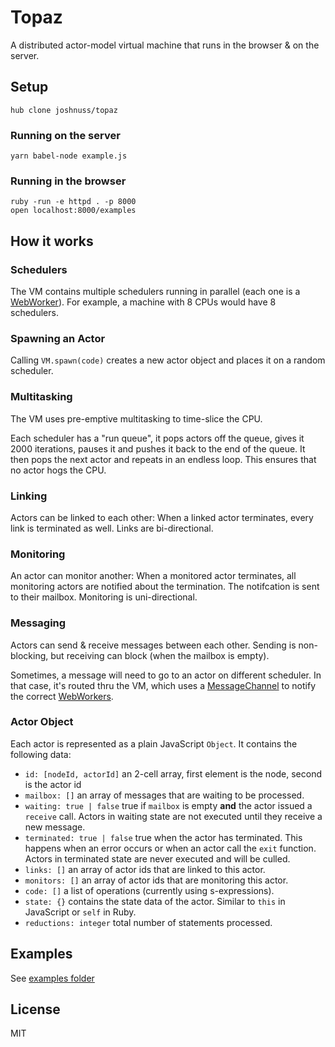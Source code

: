 # Topaz

A distributed actor-model virtual machine that runs in the browser & on the server.

## Setup

```
hub clone joshnuss/topaz
```

### Running on the server

```
yarn babel-node example.js
```

### Running in the browser

```
ruby -run -e httpd . -p 8000
open localhost:8000/examples
```

## How it works

### Schedulers

The VM contains multiple schedulers running in parallel (each one is a [WebWorker](https://developer.mozilla.org/en-US/docs/Web/API/Web_Workers_API)). For example, a machine with 8 CPUs would have 8 schedulers.

### Spawning an Actor

Calling `VM.spawn(code)` creates a new actor object and places it on a random scheduler.

### Multitasking

The VM uses pre-emptive multitasking to time-slice the CPU.

Each scheduler has a "run queue", it pops actors off the queue, gives it 2000 iterations, pauses it and pushes it back to the end of the queue. It then pops the next actor and repeats in an endless loop. This ensures that no actor hogs the CPU.

### Linking

Actors can be linked to each other: When a linked actor terminates, every link is terminated as well. Links are bi-directional.

### Monitoring

An actor can monitor another: When a monitored actor terminates, all monitoring actors are notified about the termination. The notifcation is sent to their mailbox. Monitoring is uni-directional.

### Messaging

Actors can send & receive messages between each other. Sending is non-blocking, but receiving can block (when the mailbox is empty).

Sometimes, a message will need to go to an actor on different scheduler. In that case, it's routed thru the VM, which uses a [MessageChannel](https://developer.mozilla.org/en-US/docs/Web/API/MessageChannel) to notify the correct [WebWorkers](https://developer.mozilla.org/en-US/docs/Web/API/Web_Workers_API).

### Actor Object

Each actor is represented as a plain JavaScript `Object`. It contains the following data:

- `id: [nodeId, actorId]` an 2-cell array, first element is the node, second is the actor id
- `mailbox: []` an array of messages that are waiting to be processed.
- `waiting: true | false` true if `mailbox` is empty **and** the actor issued a `receive` call. Actors in waiting state are not executed until they receive a new message.
- `terminated: true | false` true when the actor has terminated. This happens when an error occurs or when an actor call the `exit` function. Actors in terminated state are never executed and will be culled.
- `links: []` an array of actor ids that are linked to this actor.
- `monitors: []` an array of actor ids that are monitoring this actor.
- `code: []` a list of operations (currently using s-expressions).
- `state: {}` contains the state data of the actor. Similar to `this` in JavaScript or `self` in Ruby.
- `reductions: integer` total number of statements processed.


## Examples

See [examples folder](examples)

## License

MIT
